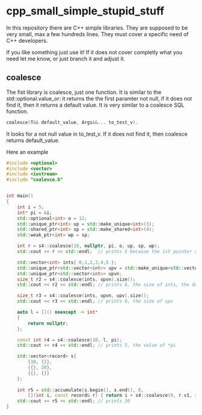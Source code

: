 # cpp_small_simple_stupid_stuff

In this repository there are C++ simple libraries. They are supposed to be very small, max a few hundreds lines.
They must cover a specific need of C++ developers.

If you like something just use it! If it does not cover completly what you need let me know, or just branch it and adjust it. 

## coalesce
The fist library is coalesce, just one function. It is similar to the std::optional.value_or: it returns the the first paramter not null, if it does not find it, then it returns a default value. 
It is very similar to a coalesce SQL function.

```c++
coalesce(T&& default_value, Args&&... to_test_v).
```
 It looks for a not null value in to_test_v. If it does not find it, then coalesce returns default_value. 

Here an example
```C++
#include <optional>
#include <vector>
#include <iostream>
#include "coalesce.h"


int main()
{
    int i = 5;
    int* pi = &i;
    std::optional<int> o = 12;
    std::unique_ptr<int> up = std::make_unique<int>(3);
    std::shared_ptr<int> sp = std::make_shared<int>(4);
    std::weak_ptr<int> wp = sp;

    int r = s4::coalesce(10, nullptr, pi, o, up, sp, wp);
    std::cout << r << std::endl;  // prints 5 because the 1st pointer not null is pi, 10 is the default value 

    std::vector<int> ints{ 0,1,2,3,4,5 };
    std::unique_ptr<std::vector<int>> upv = std::make_unique<std::vector<int>>();
    std::unique_ptr<std::vector<int>> upvn;
    size_t r2 = s4::coalesce(ints, upvn).size();
    std::cout << r2 << std::endl; // prints 6, the size of ints, the default value because upwn is null

    size_t r3 = s4::coalesce(ints, upvn, upv).size();
    std::cout << r3 << std::endl; // prints 0, the size of upv

    auto l = []() noexcept -> int*
    {
        return nullptr;
    };

    const int r4 = s4::coalesce(10, l, pi);
    std::cout << r4 << std::endl; // prints 5, the value of *pi

    std::vector<record> s{ 
        {10, {}}, 
        {{}, 20},
        {{}, {}}
    };
    
    int r5 = std::accumulate(s.begin(), s.end(), 0,
        [](int i, const record& r) { return i + s4::coalesce(0, r.v1, r.v2);  });
    std::cout << r5 << std::endl; // prints 30
}
```
